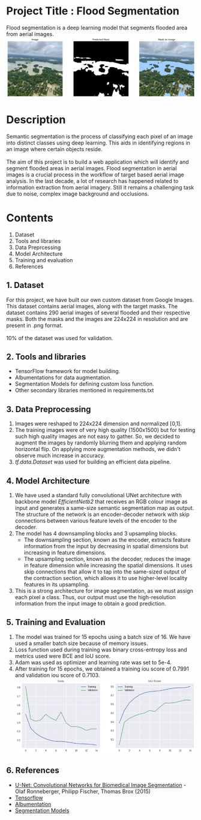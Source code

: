 # Project Title : Flood Segmentation
Flood segmentation is a deep learning model that segments flooded area from aerial images.<br/>
![Model Output](https://github.com/FaizalKarim280280/Flood-Segmentation/blob/main/plots/pred.jpg)
# Description
Semantic segmentation is the process of classifying each pixel of an image into distinct classes using deep learning. This aids in identifying regions in an image where certain objects reside.<br/><br/>
The aim of this project is to build a web application which will identify and segment flooded areas in aerial images. Flood segmentation in aerial images is a crucial process in the workflow of target based aerial image analysis. In the last decade, a lot of research has happened related to information extraction from aerial imagery. Still it remains a challenging task due to noise, complex image background and occlusions.
# Contents 
1. Dataset<br/>
2. Tools and libraries<br/>
3. Data Preprcessing<br/>
4. Model Architecture<br/>
5. Training and evaluation<br/>
6. References<br/>
## 1. Dataset
For this project, we have built our own custom dataset from Google Images. This dataset contains aerial images, along with the target masks. The dataset contains 290 aerial images of several flooded and their respective masks. Both the masks and the images are 224x224 in resolution and are present in .png format.<br/><br/>
10% of the dataset was used for validation.
## 2. Tools and libraries
- TensorFlow framework for model building.
- Albumentations for data augmentation.
- Segmentation Models for defining custom loss function.
- Other secondary libraries mentioned in requirements.txt
## 3. Data Preprocessing
1. Images were reshaped to 224x224 dimension and normalized [0,1].
2. The training images were of very high quality (1500x1500) but for testing such high quality images are not easy to gather. So, we decided to augment the images by randomly blurring them and applying random horizontal flip. On applying more augmentation methods, we didn't observe much increase in accuracy.
3. *tf.data.Dataset* was used for building an efficient data pipeline.
## 4. Model Architecture
1. We have used a standard fully convolutional UNet architecture with backbone model *EfficientNetb2* that receives an RGB colour image as input and generates a same-size semantic segmentation map as output. The structure of the network is an encoder-decoder network with skip connections between various feature levels of the encoder to the decoder.
2. The model has 4 downsampling blocks and 3 upsampling blocks.  
     - The downsampling section, known as the encoder, extracts feature information from the input by decreasing in spatial dimensions but increasing in feature dimensions.
     - The upsampling section, known as the decoder, reduces the image in feature dimension while increasing the spatial dimensions. It uses skip connections that allow it to tap into the same-sized output of the contraction section, which allows it to use higher-level locality features in its upsampling.
3. This is a strong architecture for image segmentation, as we must assign each pixel a class. Thus, our output must use the high-resolution information from the input image to obtain a good prediction.
## 5. Training and Evaluation
1. The model was trained for 15 epochs using a batch size of 16. We have used a smaller batch size because of memory issues.
2. Loss function used during training was binary cross-entropy loss and metrics used were BCE and IoU score.
3. Adam was used as optimizer and learning rate was set to 5e-4.
4. After training for 15 epochs, we obtained a training iou score of 0.7991 and validation iou score of 0.7103.<br/>
![Training and Evaluation Plot](https://github.com/FaizalKarim280280/Flood-Segmentation/blob/main/plots/train%20eval%20plot.jpg)
## 6. References
- [U-Net: Convolutional Networks for Biomedical Image Segmentation](https://arxiv.org/abs/1505.04597) - Olaf Ronneberger, Philipp Fischer, Thomas Brox (2015)
- [Tensorflow](https://www.tensorflow.org/)
- [Albumentation](https://albumentations.ai/docs/)
- [Segmentation Models](https://github.com/qubvel/segmentation_models)
